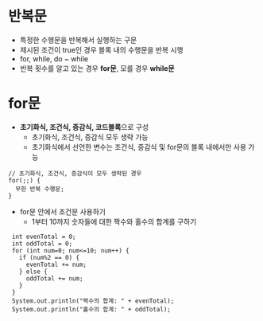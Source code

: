 # 반복문
- 특정한 수행문을 반복해서 실행하는 구문
- 제시된 조건이 true인 경우 블록 내의 수행문을 반복 시행
- for, while, do ~ while 
- 반복 횟수를 알고 있는 경우 **for문**, 모를 경우 **while문**

# for문
- **초기화식, 조건식, 증감식, 코드블록**으로 구성
  - 초기화식, 조건식, 증감식 모두 생략 가능
  - 초기화식에서 선언한 변수는 조건식, 증감식 및 for문의 블록 내에서만 사용 가능
```
// 초기화식, 조건식, 증감식이 모두 생략된 경우
for(;;) {
  무한 반복 수행문;
}
```

- for문 안에서 조건문 사용하기
  - 1부터 10까지 숫자들에 대한 짝수와 홀수의 합계를 구하기
```
 int evenTotal = 0;
 int oddTotal = 0;
 for (int num=0; num<=10; num++) {
   if (num%2 == 0) {
     evenTotal += num;
   } else {
     oddTotal += num;
   }
 }
 System.out.println("짝수의 합계: " + evenTotal);
 System.out.println("홀수의 합계: " + oddTotal);
```

